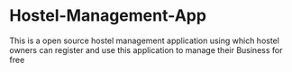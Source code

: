 # Hostel-Management-App
This is a open source hostel management application using which hostel owners can register and use this application to manage their Business for free
